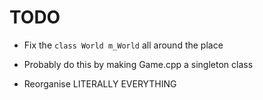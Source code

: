# TODO

- Fix the `class World m_World` all around the place
- Probably do this by making Game.cpp a singleton class

- Reorganise LITERALLY EVERYTHING
